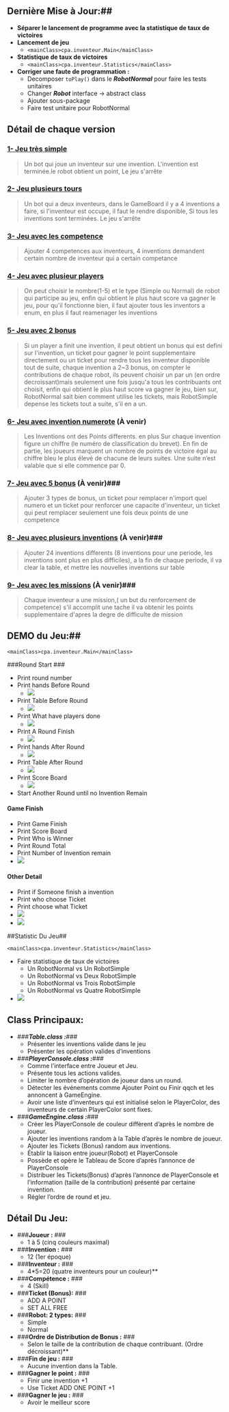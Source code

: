 ## Dernière Mise à Jour:##
- **Séparer le lancement de programme avec la statistique de taux de victoires**
- **Lancement de jeu**
	- `<mainClass>cpa.inventeur.Main</mainClass> `
- **Statistique de taux de victoires**
 	- `<mainClass>cpa.inventeur.Statistics</mainClass>` 
- **Corriger une faute de programmation :**
	- Decomposer `toPlay()` dans le ***RobotNormal*** pour faire les tests unitaires
	- Changer ***Robot*** interface -> abstract class
	- Ajouter sous-package
	- Faire test unitaire pour RobotNormal

## Détail de chaque version ##
### [1- Jeu très simple](https://mjollnir.unice.fr/jira/browse/CPA/fixforversion/11120) ###
> Un bot qui joue un inventeur sur une invention. L'invention est terminée.le robot obtient un point, Le jeu s'arrête
### [2- Jeu plusieurs tours](https://mjollnir.unice.fr/jira/browse/CPA/fixforversion/11125) ###
> Un bot qui a deux inventeurs, dans le GameBoard il y a 4 inventions a faire, si l'inventeur est occupe, il faut le rendre disponible, Si tous les inventions sont terminées. Le jeu s'arrête
### [3- Jeu avec les competence](https://mjollnir.unice.fr/jira/browse/CPA/fixforversion/11129) ###
> Ajouter 4 competences aux inventeurs, 4 inventions demandent certain nombre de inventeur qui a certain competance
### [4- Jeu avec plusieur players](https://mjollnir.unice.fr/jira/browse/CPA/fixforversion/11133) ###
> On peut choisir le nombre(1-5) et le type (Simple ou Normal) de robot qui participe au jeu, enfin qui obtient le plus haut score va gagner le jeu, pour qu'il fonctionne bien, il faut ajouter tous les inventors a enum, en plus il faut reamenager les inventions
### [5- Jeu avec 2 bonus](https://mjollnir.unice.fr/jira/browse/CPA/fixforversion/11130) ###
> Si un player a finit une invention, il peut obtient un bonus qui est defini sur l'invention, un ticket pour gagner le point supplementaire directement ou un ticket pour rendre tous les inventeur disponible tout de suite, chaque invention a 2~3 bonus, on compter le contributions de chaque robot, ils peuvent choisir un par un (en ordre decroissant)mais seulement une fois jusqu'a tous les contribuants ont choisit, enfin qui obtient le plus haut score va gagner le jeu, bien sur, RobotNormal sait bien comment utilise les tickets, mais RobotSimple depense les tickets tout a suite, s'il en a un.
### [6- Jeu avec invention numerote](https://mjollnir.unice.fr/jira/browse/CPA/fixforversion/11131) (À venir) ###
> Les Inventions ont des Points differents. en plus Sur chaque invention figure un chiffre (le numéro de classification du brevet). En fin de partie, les joueurs marquent un nombre de points de victoire égal au chiffre bleu le plus élevé de chacune de leurs suites. Une suite n’est valable que si elle commence par 0.
### [7- Jeu avec 5 bonus](https://mjollnir.unice.fr/jira/browse/CPA/fixforversion/11132) (À venir)###
> Ajouter 3 types de bonus, un ticket pour remplacer n'import quel numero et un ticket pour renforcer une capacite d'inventeur, un ticket qui peut remplacer seulement une fois deux points de une competence
### [8- Jeu avec plusieurs inventions](https://mjollnir.unice.fr/jira/browse/CPA/fixforversion/11139) (À venir)###
> Ajouter 24 inventions differents (8 inventions pour une periode, les inventions sont plus en plus difficiles), a la fin de chaque periode, il va clear la table, et mettre les nouvelles inventions sur table
### [9- Jeu avec les missions](https://mjollnir.unice.fr/jira/browse/CPA/fixforversion/11140) (À venir)###
> Chaque inventeur a une mission,( un but du renforcement de competence) s'il accomplit une tache il va obtenir les points supplementaire d'apres la degre de difficulte de mission

## DEMO du Jeu:##
> 
	<mainClass>cpa.inventeur.Main</mainClass> 
###Round Start ###
> 
- Print round number
- Print hands Before Round
	- ![](https://i.imgur.com/rLJPz6H.png)
- Print Table Before Round
	- ![](https://i.imgur.com/GiW3IKT.png)
- Print What have players done
	- ![](https://i.imgur.com/iAsQ7G4.png)
- Print A Round Finish
	- ![](https://i.imgur.com/0LkxXY1.png)
- Print hands After Round
	- ![](https://i.imgur.com/Svjlj9o.png)
- Print Table After Round
	- ![](https://i.imgur.com/bGOkK8n.png)
- Print Score Board
	- ![](https://i.imgur.com/qHvRWyl.png)
- Start Another Round until no Invention Remain
####  Game Finish ###
> 
- Print Game Finish
- Print Score Board
- Print Who is Winner
- Print Round Total
- Print Number of Invention remain
- ![](https://i.imgur.com/PJGdrJS.png)
#### Other Detail ####
> 
- Print if Someone finish a invention
- Print who choose Ticket
- Print choose what Ticket
- ![](https://i.imgur.com/KcXV8GW.png)
- ![](https://i.imgur.com/AH5EtP3.png)

##Statistic Du Jeu##
> 
    <mainClass>cpa.inventeur.Statistics</mainClass>
-  Faire statistique de taux de victoires
	-  Un RobotNormal vs Un RobotSimple
	-  Un RobotNormal vs Deux RobotSimple
	-  Un RobotNormal vs Trois RobotSimple
	-  Un RobotNormal vs Quatre RobotSimple
- ![](https://i.imgur.com/APFcuV0.png)
## Class Principaux: ##
- ###***Table.class :***###
	- Présenter les inventions valide dans le jeu
	- Présenter les opération valides d’inventions  
- ###***PlayerConsole.class :***###
	- Comme l’interface entre Joueur et Jeu.
	- Présente tous les actions valides.
	- Limiter le nombre d’opération de joueur dans un round.
	- Détecter les événements comme Ajouter Point ou Finir qqch et les annoncent à GameEngine. 
	- Avoir une liste d’inventeurs qui est initialisé selon le PlayerColor, des inventeurs de certain PlayerColor sont fixes.
- ###***GameEngine.class :***###
	- Créer les PlayerConsole de couleur diffèrent d’après le nombre de joueur.
	- Ajouter les inventions random à la Table d’après le nombre de joueur.
	- Ajouter les Tickets (Bonus) random aux inventions.
	- Établir la liaison entre joueur(Robot) et PlayerConsole
	- Possède et opère le Tableau de Score d’après l’annonce de PlayerConsole
	- Distribuer les Tickets(Bonus) d’après l’annonce de PlayerConsole et l’information (taille de la contribution) présenté par certaine invention.
	- Régler l’ordre de round et jeu.

## Détail Du Jeu: 
- ###**Joueur :** ###
	- 1 à 5 (cinq couleurs maximal)
- ###**Invention :** ###
	- 12 (1er époque)
- ###**Inventeur :** ###
	- 4*5=20 (quatre inventeurs pour un couleur)**
- ###**Compétence :** ###
	- 4 (Skill)
- ###**Ticket (Bonus):** ###
	- ADD A POINT
	- SET ALL FREE
- ###**Robot: 2 types:** ###
	- Simple
	- Normal 
- ###**Ordre de Distribution de Bonus :** ###
	- Selon le taille de la contribution de chaque contribuant. (Ordre décroissant)**
- ###**Fin de jeu :** ###
	- Aucune invention dans la Table.
- ###**Gagner le point :** ###
	- Finir une invention +1
	- Use Ticket ADD ONE POINT +1
- ###**Gagner le jeu :** ###
	- Avoir le meilleur score



    

